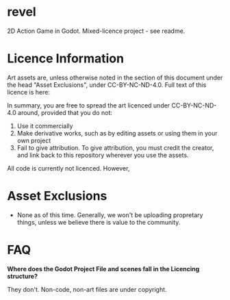 # revel
2D Action Game in Godot. Mixed-licence project - see readme.

# Licence Information

Art assets are, unless otherwise noted in the section of this document under the head "Asset Exclusions", under CC-BY-NC-ND-4.0. Full text of this licence is here: 

In summary, you are free to spread the art licenced under CC-BY-NC-ND-4.0 around, provided that you do not:

1. Use it commercially
2. Make derivative works, such as by editing assets or using them in your own project
3. Fail to give attribution. To give attribution, you must credit the creator, and link back to this repository wherever you use the assets.

All code is currently not licenced. However, 

# Asset Exclusions

* None as of this time. Generally, we won't be uploading propretary things, unless we believe there is value to the community.

# FAQ

**Where does the Godot Project File and scenes fall in the Licencing structure?**

They don't. Non-code, non-art files are under copyright.
